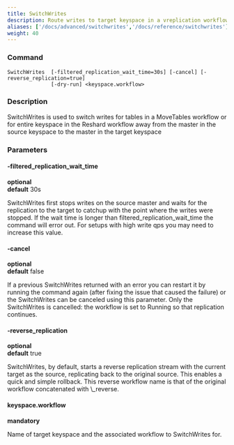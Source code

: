 ```yaml
---
title: SwitchWrites
description: Route writes to target keyspace in a vreplication workflow
aliases: ['/docs/advanced/switchwrites','/docs/reference/switchwrites']
weight: 40
---
```


### Command

```
SwitchWrites  [-filtered_replication_wait_time=30s] [-cancel] [-reverse_replication=true] 
              [-dry-run] <keyspace.workflow>
```

### Description

SwitchWrites is used to switch writes for tables in a MoveTables workflow or for entire keyspace in the
Reshard workflow away from the master in the source keyspace to the master in the target keyspace

### Parameters

#### -filtered_replication_wait_time 
**optional**\
**default** 30s

<div class="cmd">
SwitchWrites first stops writes on the source master and waits for the replication to the target to
catchup with the point where the writes were stopped. If the wait time is longer than filtered_replication_wait_time
the command will error out. 
For setups with high write qps you may need to increase this value.
</div>

#### -cancel 
**optional**\
**default** false

<div class="cmd">
If a previous SwitchWrites returned with an error you can restart it by running the command again (after fixing
the issue that caused the failure) or the SwitchWrites can be canceled using this parameter. Only the SwitchWrites
is cancelled: the workflow is set to Running so that replication continues.
</div>

#### -reverse_replication 
**optional**\
**default** true

<div class="cmd">
SwitchWrites, by default, starts a reverse replication stream with the current target as the source, replicating
back to the original source. This enables a quick and simple rollback. This reverse workflow name is that
of the original workflow concatenated with \_reverse.
</div>

#### keyspace.workflow 
**mandatory**

<div class="cmd">
Name of target keyspace and the associated workflow to SwitchWrites for.
</div>
